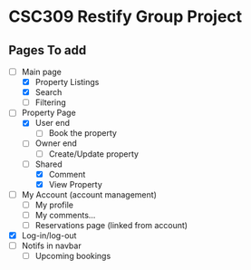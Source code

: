 # CSC309 Restify Group Project

## Pages To add

-[ ] Main page
    -[x] Property Listings
    -[x] Search
    -[ ] Filtering
-[ ] Property Page
    -[x] User end
        -[ ] Book the property
    -[ ] Owner end
        -[ ] Create/Update property
    -[ ] Shared
        -[x] Comment
        -[x] View Property
-[ ] My Account (account management)
    -[ ] My profile
    -[ ] My comments...
    -[ ] Reservations page (linked from account)
-[x] Log-in/log-out
-[ ] Notifs in navbar
    -[ ] Upcoming bookings
